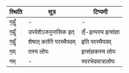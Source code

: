 | स्थिति | सूत्र | टिप्पणी |
| ----- | ------- | ------ |
| ग॒मॢँ | - | - |
| ग॒मॢँ | उपदेशेऽजनुनासिक इत् | ऌँ-इत्यस्य इत्संज्ञा |
| ग॒मॢँ | शेषात् कर्तरि परस्मैपदम् | इति परस्मैपदम् |
| ग॒म् | तस्य लोपः | इत्संज्ञकस्य लोपः |
| गम् | - | स्वरभेदमात्रालोपः |
